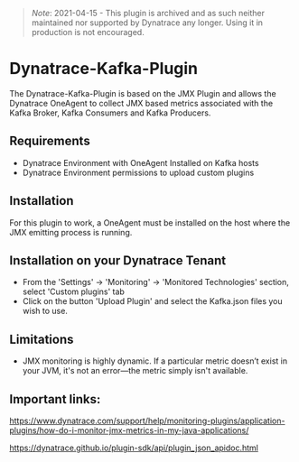 > *Note*: 2021-04-15 - This plugin is archived and as such neither maintained nor supported by Dynatrace any longer. Using it in production is not encouraged.

#  Dynatrace-Kafka-Plugin
The Dynatrace-Kafka-Plugin is based on the JMX Plugin and allows the Dynatrace OneAgent to collect JMX based metrics associated with the Kafka Broker, Kafka Consumers and Kafka Producers. 

## Requirements
* Dynatrace Environment with OneAgent Installed on Kafka hosts
* Dynatrace Environment permissions to upload custom plugins
## Installation
For this plugin to work, a OneAgent must be installed on the host where the JMX emitting process is running.  
## Installation on your Dynatrace Tenant
* From the 'Settings' -> 'Monitoring' -> 'Monitored Technologies' section, select 'Custom plugins' tab
* Click on the button 'Upload Plugin' and select the Kafka.json files you wish to use.

## Limitations
* JMX monitoring is highly dynamic. If a particular metric doesn’t exist in your JVM, it's not an error—the metric simply isn't available.

## Important links:

https://www.dynatrace.com/support/help/monitoring-plugins/application-plugins/how-do-i-monitor-jmx-metrics-in-my-java-applications/ 

 https://dynatrace.github.io/plugin-sdk/api/plugin_json_apidoc.html
